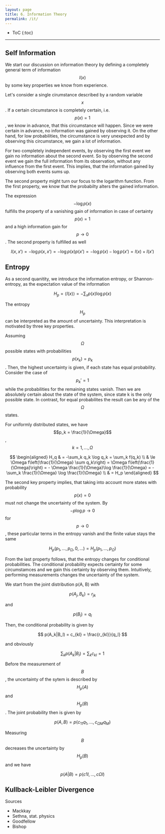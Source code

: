 ```yaml
---
layout: page
title: 6. Information Theory
permalink: /it/
---
```

* ToC
{:toc}

---

## Self Information
We start our discussion on information theory by defining a completely general term of information $$I(x)$$ by some key properties we know from experience.

Let's consider a single cirumstance described by a random variable $$x$$. If a certain circumstance is completely certain, i.e. $$p(x)=1$$, we know in advance, that this circumstance will happen. Since we were certain in advance, no information was gained by observing it. On the other hand, for low probabilities, the circumstance is very unexpected and by observing this circumstance, we gain a lot of information.

For two completely independent events, by observing the first event we gain no information about the second event. So by observing the second event we gain the full information from its observation, without any influence from the first event. This implies, that the information gained by observing both events sums up.

The second property might turn our focus to the logarithm function. From the first property, we know that the probabilty alters the gained information.

The expression $$-\log p(x)$$ fulfills the property of a vanishing gain of information in case of certainty $$p(x)=1$$ and a high information gain for $$p \to 0$$. The second property is fulfilled as well

$$
    I(x, x') = - \log p(x, x') = - \log p(x)p(x') = -\log p(x) - \log p(x') = I(x) + I(x')
$$

## Entropy

As a second quanitity, we introduce the information entropy, or Shannon-entropy, as the expectation value of the information

$$
    H_p = \langle I(x) \rangle = - \sum_x p(x) \log p(x)
$$

The entropy $$H_p$$ can be interpreted as the amount of uncertainty. This interpretation is motivated by three key properties.

Assuming $$\Omega$$ possible states with probabilities $$p(x_k) = p_k$$. Then, the highest uncertainty is given, if each state has equal probability. Consider the case of $$p_k' = 1$$ while the probabilities for the remaining states vanish. Then we are absolutely certain about the state of the system, since state k is the only possible state. In contrast, for equal probabilites the result can be any of the $$\Omega$$ states.

For uniformly distributed states, we have $$p_k = \frac{1}{\Omega}$$, $$k=1, ..., \Omega$$

$$
\begin{aligned}
    H_q & = -\sum_k q_k \log q_k = \sum_k f(q_k) \\ & \le \Omega f\left(\frac{1}{\Omega} \sum q_k\right) = \Omega f\left(\frac{1}{\Omega}\right) = - \Omega \frac{1}{\Omega}\log \frac{1}{\Omega} = - \sum_k \frac{1}{\Omega} \log \frac{1}{\Omega} \\ & = H_p
\end{aligned}
$$

The second key property implies, that taking into account more states with probability $$p(x)=0$$ must not change the uncertainty of the system. By $$-p \log p \to 0$$ for $$p \to 0$$, these particular terms in the entropy vanish and the finite value stays the same

$$
    H_p(p_1, ..., p_\Omega, 0, ...) = H_p(p_1, ..., p_\Omega)
$$

From the last property follows, that the entropy changes for conditional probabilities. The conditional probability expects certainty for some circumstamces and we gain this certainty by observing them. Intuitively, performing measurements changes the uncertainty of the system.

We start from the joint distribution p(A, B) with

$$
    p(A_j, B_k) = r_{jk}
$$

and

$$
    p(B_l) = q_l
$$

Then, the conditional probability is given by

$$
    p(A_k|B_l) = c_{kl} = \frac{r_{kl}}{q_l}
$$

and obviously

$$
    \sum_k p(A_k|B_l) = \sum_k c_{kl} = 1
$$

Before the measurement of $$B$$, the uncertainty of the sytem is described by $$H_p(A)$$ and $$H_p(B)$$. The joint probability then is given by

$$
    p(A, B) = p(c_{11} q_1, ... , c_{\Omega M}q_M)
$$

Measuring $$B$$ decreases the uncertainty by $$H_p(B)$$ and we have

$$
    p(A|B) = p(c1l, . . . , cΩl)
$$


## Kullback-Leibler Divergence

Sources
+ Mackkay
+ Sethna, stat. physics
+ Goodfellow
+ Bishop